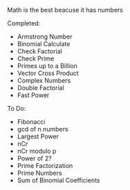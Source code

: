 Math is the best beacuse it has numbers

Completed:
* Armstrong Number
* Binomial Calculate
* Check Factorial
* Check Prime
* Primes up to a Billion
* Vector Cross Product
* Complex Numbers
* Double Factorial
* Fast Power

To Do:

* Fibonacci
* gcd of n numbers
* Largest Power
* nCr
* nCr modulo p
* Power of 2?
* Prime Factorization
* Prime Numbers
* Sum of Binomial Coefficients


